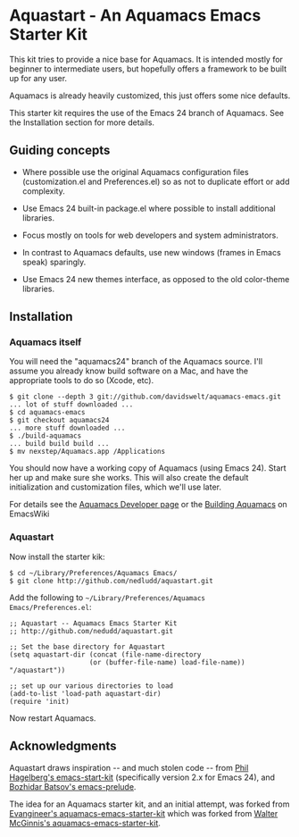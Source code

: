 
# Aquastart - An Aquamacs Emacs Starter Kit

This kit tries to provide a nice base for Aquamacs.  It is intended
mostly for beginner to intermediate users, but hopefully offers a
framework to be built up for any user.

Aquamacs is already heavily customized, this just offers some nice
defaults.

This starter kit requires the use of the Emacs 24 branch of Aquamacs.
See the Installation section for more details.

## Guiding concepts

* Where possible use the original Aquamacs configuration files
  (customization.el and Preferences.el) so as not to duplicate effort
  or add complexity.

* Use Emacs 24 built-in package.el where possible to install
additional libraries.

* Focus mostly on tools for web developers and system administrators.

* In contrast to Aquamacs defaults, use new windows (frames in Emacs
speak) sparingly.

* Use Emacs 24 new themes interface, as opposed to the old color-theme libraries.

## Installation

### Aquamacs itself

You will need the "aquamacs24" branch of the Aquamacs source.  I'll
assume you already know build software on a Mac, and have the
appropriate tools to do so (Xcode, etc).

```Shell
$ git clone --depth 3 git://github.com/davidswelt/aquamacs-emacs.git
... lot of stuff downloaded ...
$ cd aquamacs-emacs
$ git checkout aquamacs24
... more stuff downloaded ...
$ ./build-aquamacs
... build build build ...
$ mv nexstep/Aquamacs.app /Applications
````

You should now have a working copy of Aquamacs (using Emacs 24).
Start her up and make sure she works.  This will also create the
default initialization and customization files, which we'll use later.

For details see the
[Aquamacs Developer page](http://aquamacs.org/development.shtml) or
the
[Building Aquamacs](http://www.emacswiki.org/cgi-bin/wiki/BuildingAquamacs)
on EmacsWiki

### Aquastart

Now install the starter kik:

```Shell
$ cd ~/Library/Preferences/Aquamacs Emacs/
$ git clone http://github.com/nedludd/aquastart.git
```

Add the following to `~/Library/Preferences/Aquamacs
Emacs/Preferences.el`:

```Lisp
;; Aquastart -- Aquamacs Emacs Starter Kit
;; http://github.com/nedudd/aquastart.git

;; Set the base directory for Aquastart
(setq aquastart-dir (concat (file-name-directory
                    (or (buffer-file-name) load-file-name)) "/aquastart"))

;; set up our various directories to load
(add-to-list 'load-path aquastart-dir)
(require 'init)
````

Now restart Aquamacs.


## Acknowledgments

Aquastart draws inspiration -- and much stolen code -- from
[Phil Hagelberg's emacs-start-kit](https://github.com/technomancy/emacs-starter-kit)
(specifically version 2.x for Emacs 24), and
[Bozhidar Batsov's emacs-prelude](https://github.com/bbatsov/emacs-prelude).

The idea for an Aquamacs starter kit, and an initial attempt, was
forked from
[Evangineer's aquamacs-emacs-starter-kit](https://github.com/evangineer/aquamacs-emacs-starter-kit)
which was forked from
[Walter McGinnis's aquamacs-emacs-starter-kit](http://github.com/walter/aquamacs-emacs-starter-kit).


